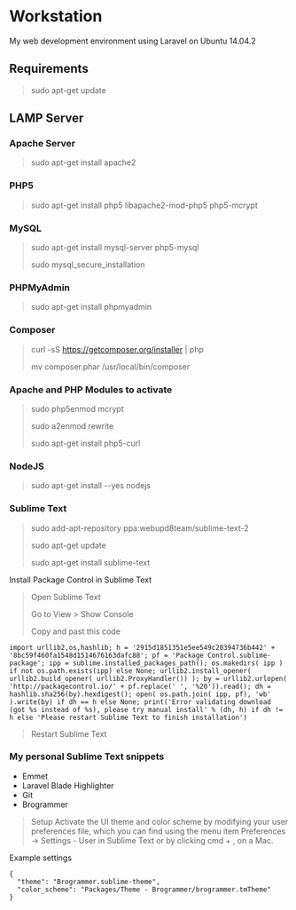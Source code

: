 # Workstation
My web development environment using Laravel on Ubuntu 14.04.2

## Requirements

> sudo apt-get update

## LAMP Server

### Apache Server
> sudo apt-get install apache2

### PHP5
> sudo apt-get install php5 libapache2-mod-php5 php5-mcrypt

### MySQL
> sudo apt-get install mysql-server php5-mysql
>
> sudo mysql_secure_installation

### PHPMyAdmin
> sudo apt-get install phpmyadmin

### Composer
> curl -sS https://getcomposer.org/installer | php
>
> mv composer.phar /usr/local/bin/composer

### Apache and PHP Modules to activate
> sudo php5enmod mcrypt
>
> sudo a2enmod rewrite
>
> sudo apt-get install php5-curl

### NodeJS
> sudo apt-get install --yes nodejs

### Sublime Text
> sudo add-apt-repository ppa:webupd8team/sublime-text-2
>
> sudo apt-get update
>
> sudo apt-get install sublime-text

Install Package Control in Sublime Text

> Open Sublime Text
>
> Go to View > Show Console
>
> Copy and past this code

```
import urllib2,os,hashlib; h = '2915d1851351e5ee549c20394736b442' + '8bc59f460fa1548d1514676163dafc88'; pf = 'Package Control.sublime-package'; ipp = sublime.installed_packages_path(); os.makedirs( ipp ) if not os.path.exists(ipp) else None; urllib2.install_opener( urllib2.build_opener( urllib2.ProxyHandler()) ); by = urllib2.urlopen( 'http://packagecontrol.io/' + pf.replace(' ', '%20')).read(); dh = hashlib.sha256(by).hexdigest(); open( os.path.join( ipp, pf), 'wb' ).write(by) if dh == h else None; print('Error validating download (got %s instead of %s), please try manual install' % (dh, h) if dh != h else 'Please restart Sublime Text to finish installation')
```

> Restart Sublime Text

### My personal Sublime Text snippets
* Emmet
* Laravel Blade Highlighter
* Git
* Brogrammer

> Setup
>Activate the UI theme and color scheme by modifying your user preferences file, which you can find using the menu item Preferences -> Settings - User in Sublime Text or by clicking cmd + , on a Mac.

Example settings
```
{
  "theme": "Brogrammer.sublime-theme",
  "color_scheme": "Packages/Theme - Brogrammer/brogrammer.tmTheme"
}
```
